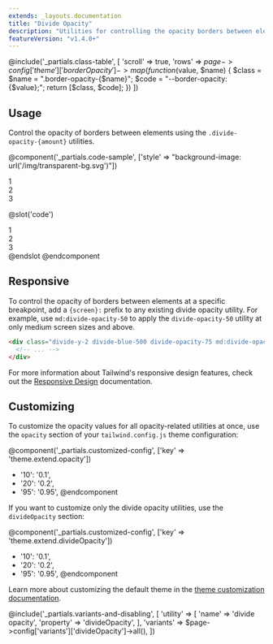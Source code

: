 ```yaml
---
extends: _layouts.documentation
title: "Divide Opacity"
description: "Utilities for controlling the opacity borders between elements."
featureVersion: "v1.4.0+"
---
```


@include('_partials.class-table', [
  'scroll' => true,
  'rows' => $page->config['theme']['borderOpacity']->map(function ($value, $name) {
    $class = $name = ".border-opacity-{$name}";
    $code = "--border-opacity: {$value};";
    return [$class, $code];
  })
])

## Usage

Control the opacity of borders between elements using the `.divide-opacity-{amount}` utilities.

@component('_partials.code-sample', ['style' => "background-image: url('/img/transparent-bg.svg')"])
<div class="divide-y-4 divide-black divide-opacity-25">
  <div class="text-center py-2">1</div>
  <div class="text-center py-2">2</div>
  <div class="text-center py-2">3</div>
</div>

@slot('code')
<div class="divide-y-4 divide-black divide-opacity-25">
  <div class="text-center py-2">1</div>
  <div class="text-center py-2">2</div>
  <div class="text-center py-2">3</div>
</div>
@endslot
@endcomponent

## Responsive

To control the opacity of borders between elements at a specific breakpoint, add a `{screen}:` prefix to any existing divide opacity utility. For example, use `md:divide-opacity-50` to apply the `divide-opacity-50` utility at only medium screen sizes and above.

```html
<div class="divide-y-2 divide-blue-500 divide-opacity-75 md:divide-opacity-50">
  <!-- ... -->
</div>
```

For more information about Tailwind's responsive design features, check out the [Responsive Design](/docs/responsive-design) documentation.

## Customizing

To customize the opacity values for all opacity-related utilities at once, use the `opacity` section of your `tailwind.config.js` theme configuration:

@component('_partials.customized-config', ['key' => 'theme.extend.opacity'])
+ '10': '0.1',
+ '20': '0.2',
+ '95': '0.95',
@endcomponent

If you want to customize only the divide opacity utilities, use the `divideOpacity` section:

@component('_partials.customized-config', ['key' => 'theme.extend.divideOpacity'])
+ '10': '0.1',
+ '20': '0.2',
+ '95': '0.95',
@endcomponent

Learn more about customizing the default theme in the [theme customization documentation](/docs/theme#customizing-the-default-theme).

@include('_partials.variants-and-disabling', [
    'utility' => [
        'name' => 'divide opacity',
        'property' => 'divideOpacity',
    ],
    'variants' => $page->config['variants']['divideOpacity']->all(),
])
